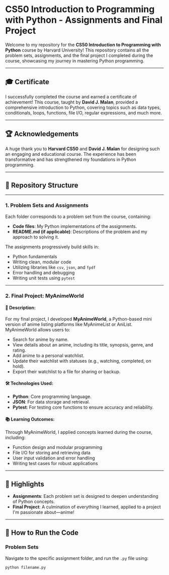 # CS50 Introduction to Programming with Python - Assignments and Final Project

Welcome to my repository for the **CS50 Introduction to Programming with Python** course by Harvard University! This repository contains all the problem sets, assignments, and the final project I completed during the course, showcasing my journey in mastering Python programming.

---

## 🎓 Certificate
I successfully completed the course and earned a certificate of achievement! This course, taught by **David J. Malan**, provided a comprehensive introduction to Python, covering topics such as data types, conditionals, loops, functions, file I/O, regular expressions, and much more.

---

## 🏆 Acknowledgements
A huge thank you to **Harvard CS50** and **David J. Malan** for designing such an engaging and educational course. The experience has been transformative and has strengthened my foundations in Python programming.

---

## 📂 Repository Structure

---

### 1. Problem Sets and Assignments
Each folder corresponds to a problem set from the course, containing:
- **Code files**: My Python implementations of the assignments.
- **README.md (if applicable)**: Descriptions of the problem and my approach to solving it.

The assignments progressively build skills in:
- Python fundamentals
- Writing clean, modular code
- Utilizing libraries like `csv`, `json`, and `fpdf`
- Error handling and debugging
- Writing unit tests using `pytest`

---

### 2. Final Project: MyAnimeWorld
#### 📝 Description:
For my final project, I developed **MyAnimeWorld**, a Python-based mini version of anime listing platforms like MyAnimeList or AniList. MyAnimeWorld allows users to:
- Search for anime by name.
- View details about an anime, including its title, synopsis, genre, and rating.
- Add anime to a personal watchlist.
- Update their watchlist with statuses (e.g., watching, completed, on hold).
- Export their watchlist to a file for sharing or backup.

#### 🛠️ Technologies Used:
- **Python**: Core programming language.
- **JSON**: For data storage and retrieval.
- **Pytest**: For testing core functions to ensure accuracy and reliability.

#### 📚 Learning Outcomes:
Through MyAnimeWorld, I applied concepts learned during the course, including:
- Function design and modular programming
- File I/O for storing and retrieving data
- User input validation and error handling
- Writing test cases for robust applications

---

## 🌟 Highlights
- **Assignments**: Each problem set is designed to deepen understanding of Python concepts.
- **Final Project**: A culmination of everything I learned, applied to a project I'm passionate about—anime!

---

## 📜 How to Run the Code

### Problem Sets
Navigate to the specific assignment folder, and run the `.py` file using:
```bash
python filename.py

